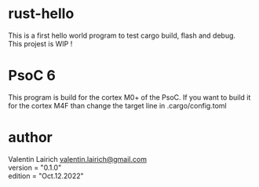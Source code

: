 # rust-hello
This is a first hello world program to test cargo build, flash and debug. <br/>
This projest is WIP ! <br/>

# PsoC 6
This program is build for the cortex M0+ of the PsoC. If you want to build it for the cortex M4F than change the target line in .cargo/config.toml

# author
Valentin Lairich <valentin.lairich@gmail.com> <br/>
version = "0.1.0" <br/>
edition = "Oct.12.2022"

